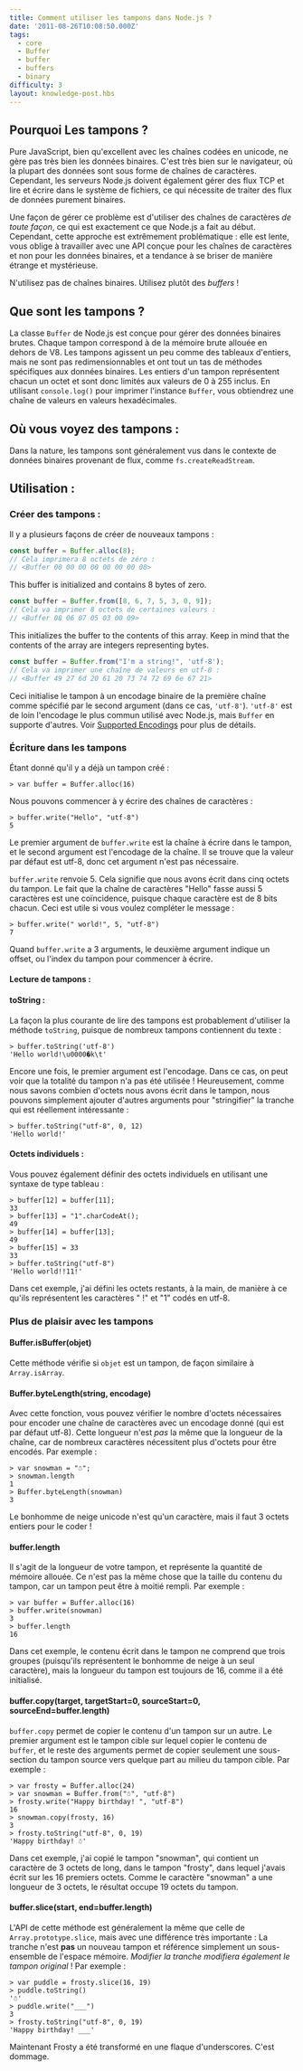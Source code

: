 ```yaml
---
title: Comment utiliser les tampons dans Node.js ?
date: '2011-08-26T10:08:50.000Z'
tags:
  - core
  - Buffer
  - buffer
  - buffers
  - binary
difficulty: 3
layout: knowledge-post.hbs
---
```


## Pourquoi Les tampons ?

Pure JavaScript, bien qu'excellent avec les chaînes codées en unicode, ne gère pas très bien les données binaires. C'est très bien sur le navigateur, où la plupart des données sont sous forme de chaînes de caractères. Cependant, les serveurs Node.js doivent également gérer des flux TCP et lire et écrire dans le système de fichiers, ce qui nécessite de traiter des flux de données purement binaires.

Une façon de gérer ce problème est d'utiliser des chaînes de caractères *de toute façon*, ce qui est exactement ce que Node.js a fait au début. Cependant, cette approche est extrêmement problématique : elle est lente, vous oblige à travailler avec une API conçue pour les chaînes de caractères et non pour les données binaires, et a tendance à se briser de manière étrange et mystérieuse.

N'utilisez pas de chaînes binaires. Utilisez plutôt des *buffers* !

## Que sont les tampons ?

La classe `Buffer` de Node.js est conçue pour gérer des données binaires brutes. Chaque tampon correspond à de la mémoire brute allouée en dehors de V8. Les tampons agissent un peu comme des tableaux d'entiers, mais ne sont pas redimensionnables et ont tout un tas de méthodes spécifiques aux données binaires. Les entiers d'un tampon représentent chacun un octet et sont donc limités aux valeurs de 0 à 255 inclus. En utilisant `console.log()` pour imprimer l'instance `Buffer`, vous obtiendrez une chaîne de valeurs en valeurs hexadécimales.

## Où vous voyez des tampons :

Dans la nature, les tampons sont généralement vus dans le contexte de données binaires provenant de flux, comme `fs.createReadStream`.

## Utilisation :

### Créer des tampons :

Il y a plusieurs façons de créer de nouveaux tampons :

```js
const buffer = Buffer.alloc(8);
// Cela imprimera 8 octets de zéro :
// <Buffer 00 00 00 00 00 00 00 00>
```

This buffer is initialized and contains 8 bytes of zero.

```js
const buffer = Buffer.from([8, 6, 7, 5, 3, 0, 9]);
// Cela va imprimer 8 octets de certaines valeurs :
// <Buffer 08 06 07 05 03 00 09>
```

This initializes the buffer to the contents of this array. Keep in mind that the contents of the array are integers representing bytes.

```js
const buffer = Buffer.from("I'm a string!", 'utf-8');
// Cela va imprimer une chaîne de valeurs en utf-8 :
// <Buffer 49 27 6d 20 61 20 73 74 72 69 6e 67 21>
```

Ceci initialise le tampon à un encodage binaire de la première chaîne comme spécifié par le second argument (dans ce cas, `'utf-8'`). `'utf-8'` est de loin l'encodage le plus commun utilisé avec Node.js, mais `Buffer` en supporte d'autres. Voir [Supported Encodings](https://nodejs.org/dist/latest/docs/api/buffer.html#buffer_buffers_and_character_encodings) pour plus de détails.

### Écriture dans les tampons

Étant donné qu'il y a déjà un tampon créé :

```
> var buffer = Buffer.alloc(16)
```

Nous pouvons commencer à y écrire des chaînes de caractères :

```
> buffer.write("Hello", "utf-8")
5
```

Le premier argument de `buffer.write` est la chaîne à écrire dans le tampon, et le second argument est l'encodage de la chaîne. Il se trouve que la valeur par défaut est utf-8, donc cet argument n'est pas nécessaire.

`buffer.write` renvoie 5. Cela signifie que nous avons écrit dans cinq octets du tampon. Le fait que la chaîne de caractères "Hello" fasse aussi 5 caractères est une coïncidence, puisque chaque caractère est de 8 bits chacun. Ceci est utile si vous voulez compléter le message :

```
> buffer.write(" world!", 5, "utf-8")
7
```

Quand `buffer.write` a 3 arguments, le deuxième argument indique un offset, ou l'index du tampon pour commencer à écrire.

#### Lecture de tampons :

#### toString :

La façon la plus courante de lire des tampons est probablement d'utiliser la méthode `toString`, puisque de nombreux tampons contiennent du texte :

```
> buffer.toString('utf-8')
'Hello world!\u0000�k\t'
```

Encore une fois, le premier argument est l'encodage. Dans ce cas, on peut voir que la totalité du tampon n'a pas été utilisée ! Heureusement, comme nous savons combien d'octets nous avons écrit dans le tampon, nous pouvons simplement ajouter d'autres arguments pour "stringifier" la tranche qui est réellement intéressante :

```
> buffer.toString("utf-8", 0, 12)
'Hello world!'
```

#### Octets individuels :

Vous pouvez également définir des octets individuels en utilisant une syntaxe de type tableau :

```
> buffer[12] = buffer[11];
33
> buffer[13] = "1".charCodeAt();
49
> buffer[14] = buffer[13];
49
> buffer[15] = 33
33
> buffer.toString("utf-8")
'Hello world!!11!'
```

Dans cet exemple, j'ai défini les octets restants, à la main, de manière à ce qu'ils représentent les caractères " !" et "1" codés en utf-8.

### Plus de plaisir avec les tampons

#### Buffer.isBuffer(objet)

Cette méthode vérifie si `objet` est un tampon, de façon similaire à `Array.isArray`.

#### Buffer.byteLength(string, encodage)

Avec cette fonction, vous pouvez vérifier le nombre d'octets nécessaires pour encoder une chaîne de caractères avec un encodage donné (qui est par défaut utf-8). Cette longueur n'est *pas* la même que la longueur de la chaîne, car de nombreux caractères nécessitent plus d'octets pour être encodés. Par exemple :

```
> var snowman = "☃";
> snowman.length
1
> Buffer.byteLength(snowman)
3
```

Le bonhomme de neige unicode n'est qu'un caractère, mais il faut 3 octets entiers pour le coder !

#### buffer.length

Il s'agit de la longueur de votre tampon, et représente la quantité de mémoire allouée. Ce n'est pas la même chose que la taille du contenu du tampon, car un tampon peut être à moitié rempli. Par exemple :

```
> var buffer = Buffer.alloc(16)
> buffer.write(snowman)
3
> buffer.length
16
```

Dans cet exemple, le contenu écrit dans le tampon ne comprend que trois groupes (puisqu'ils représentent le bonhomme de neige à un seul caractère), mais la longueur du tampon est toujours de 16, comme il a été initialisé.

#### buffer.copy(target, targetStart=0, sourceStart=0, sourceEnd=buffer.length)

`buffer.copy` permet de copier le contenu d'un tampon sur un autre. Le premier argument est le tampon cible sur lequel copier le contenu de `buffer`, et le reste des arguments permet de copier seulement une sous-section du tampon source vers quelque part au milieu du tampon cible. Par exemple :

```
> var frosty = Buffer.alloc(24)
> var snowman = Buffer.from("☃", "utf-8")
> frosty.write("Happy birthday! ", "utf-8")
16
> snowman.copy(frosty, 16)
3
> frosty.toString("utf-8", 0, 19)
'Happy birthday! ☃'
```

Dans cet exemple, j'ai copié le tampon "snowman", qui contient un caractère de 3 octets de long, dans le tampon "frosty", dans lequel j'avais écrit sur les 16 premiers octets. Comme le caractère "snowman" a une longueur de 3 octets, le résultat occupe 19 octets du tampon.

#### buffer.slice(start, end=buffer.length)

L'API de cette méthode est généralement la même que celle de `Array.prototype.slice`, mais avec une différence très importante : La tranche n'est **pas** un nouveau tampon et référence simplement un sous-ensemble de l'espace mémoire. *Modifier la tranche modifiera également le tampon original* ! Par exemple :

```
> var puddle = frosty.slice(16, 19)
> puddle.toString()
'☃'
> puddle.write("___")
3
> frosty.toString("utf-8", 0, 19)
'Happy birthday! ___'
```

Maintenant Frosty a été transformé en une flaque d'underscores. C'est dommage.
